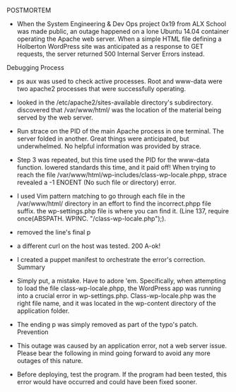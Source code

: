 POSTMORTEM

* When the System Engineering & Dev Ops project 0x19 from ALX School was made public, an outage happened on a lone Ubuntu 14.04 container operating the Apache web server. When a simple HTML file defining a Holberton WordPress site was anticipated as a response to GET requests, the server returned 500 Internal Server Errors instead.

Debugging Process

* ps aux was used to check active processes. Root and www-data were two apache2 processes that were successfully operating.
* looked in the /etc/apache2/sites-available directory's subdirectory. discovered that /var/www/html/ was the location of the material being served by the web server.
* Run strace on the PID of the main Apache process in one terminal. The server folded in another. Great things were anticipated, but underwhelmed. No helpful information was provided by strace.
* Step 3 was repeated, but this time used the PID for the www-data function. lowered standards this time, and it paid off! When trying to reach the file /var/www/html/wp-includes/class-wp-locale.phpp, strace revealed a -1 ENOENT (No such file or directory) error.
* I used Vim pattern matching to go through each file in the /var/www/html/ directory in an effort to find the incorrect.phpp file suffix. the wp-settings.php file is where you can find it. (Line 137, require once(ABSPATH. WPINC. "/class-wp-locale.php");).
* removed the line's final p
* a different curl on the host was tested. 200 A-ok!
* I created a puppet manifest to orchestrate the error's correction.
Summary 

* Simply put, a mistake. Have to adore 'em. Specifically, when attempting to load the file class-wp-locale.phpp, the WordPress app was running into a crucial error in wp-settings.php. Class-wp-locale.php was the right file name, and it was located in the wp-content directory of the application folder.
* The ending p was simply removed as part of the typo's patch.
Prevention 

* This outage was caused by an application error, not a web server issue. Please bear the following in mind going forward to avoid any more outages of this nature.
* Before deploying, test the program. If the program had been tested, this error would have occurred and could have been fixed sooner.



